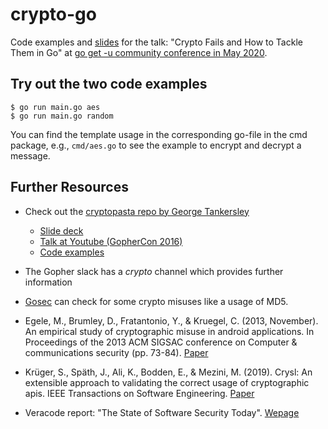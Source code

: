 # crypto-go

Code examples and [slides](./20200521_Crypto-Fails-and-how-to-tackle-them-in-go.pdf) for the talk: "Crypto Fails and How to Tackle Them in Go" at [go get -u community conference in May 2020](https://gogetcommunity.com/).

## Try out the two code examples

```
$ go run main.go aes 
$ go run main.go random
```

You can find the template usage in the corresponding go-file in the cmd package, e.g., `cmd/aes.go` to see the example to encrypt and decrypt a message.

## Further Resources

- Check out the [cryptopasta repo by George Tankersley](https://github.com/gtank/cryptopasta)
  - [Slide deck](https://speakerdeck.com/gtank/crypto-for-go-developers)
  - [Talk at Youtube (GopherCon 2016)](https://www.youtube.com/watch?v=2r_KMzXB74w)
  - [Code examples](https://github.com/gtank/cryptopasta)
- The Gopher slack has a *crypto* channel which provides further information
- [Gosec](https://github.com/securego/gosec) can check for some crypto misuses like a usage of MD5. 

- Egele, M., Brumley, D., Fratantonio, Y., & Kruegel, C. (2013, November). An empirical study of cryptographic misuse in android applications. In Proceedings of the 2013 ACM SIGSAC conference on Computer & communications security (pp. 73-84).
[Paper](https://dl.acm.org/doi/pdf/10.1145/2508859.2516693)
- Krüger, S., Späth, J., Ali, K., Bodden, E., & Mezini, M. (2019). Crysl: An extensible approach to validating the correct usage of cryptographic apis. IEEE Transactions on Software Engineering.
[Paper](https://ieeexplore.ieee.org/document/8880510)
- Veracode report: "The State of Software Security Today". [Wepage](https://www.veracode.com/state-of-software-security-report)
